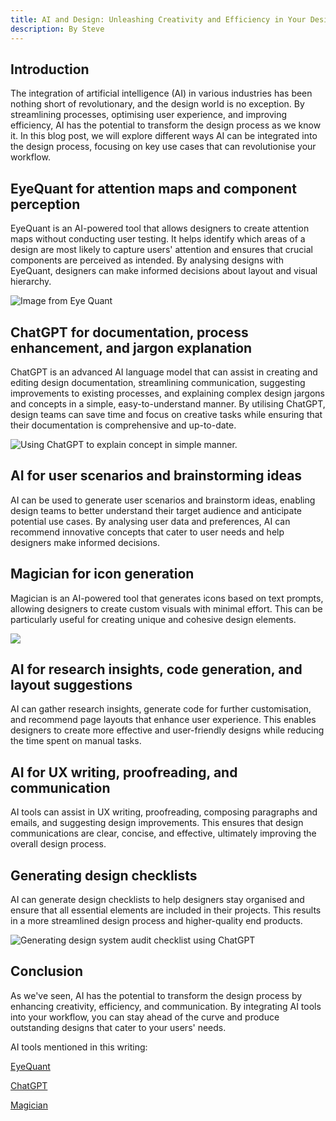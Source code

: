 ```yaml
---
title: AI and Design: Unleashing Creativity and Efficiency in Your Design Process
description: By Steve
---
```

## Introduction

The integration of artificial intelligence (AI) in various industries has been nothing short of revolutionary, and the design world is no exception. By streamlining processes, optimising user experience, and improving efficiency, AI has the potential to transform the design process as we know it. In this blog post, we will explore different ways AI can be integrated into the design process, focusing on key use cases that can revolutionise your workflow.

## EyeQuant for attention maps and component perception

EyeQuant is an AI-powered tool that allows designers to create attention maps without conducting user testing. It helps identify which areas of a design are most likely to capture users' attention and ensures that crucial components are perceived as intended. By analysing designs with EyeQuant, designers can make informed decisions about layout and visual hierarchy.

![Image from Eye Quant](/content/writing/a3hy2bbdatEecDYexubR-1.png)

## ChatGPT for documentation, process enhancement, and jargon explanation

ChatGPT is an advanced AI language model that can assist in creating and editing design documentation, streamlining communication, suggesting improvements to existing processes, and explaining complex design jargons and concepts in a simple, easy-to-understand manner. By utilising ChatGPT, design teams can save time and focus on creative tasks while ensuring that their documentation is comprehensive and up-to-date.

![Using ChatGPT to explain concept in simple manner.](/content/writing/a3hy2bbdatEecDYexubR-2.png)

## AI for user scenarios and brainstorming ideas

AI can be used to generate user scenarios and brainstorm ideas, enabling design teams to better understand their target audience and anticipate potential use cases. By analysing user data and preferences, AI can recommend innovative concepts that cater to user needs and help designers make informed decisions.

## Magician for icon generation

Magician is an AI-powered tool that generates icons based on text prompts, allowing designers to create custom visuals with minimal effort. This can be particularly useful for creating unique and cohesive design elements.

![](/content/writing/a3hy2bbdatEecDYexubR-3.gif)

## AI for research insights, code generation, and layout suggestions

AI can gather research insights, generate code for further customisation, and recommend page layouts that enhance user experience. This enables designers to create more effective and user-friendly designs while reducing the time spent on manual tasks.

## AI for UX writing, proofreading, and communication

AI tools can assist in UX writing, proofreading, composing paragraphs and emails, and suggesting design improvements. This ensures that design communications are clear, concise, and effective, ultimately improving the overall design process.

## Generating design checklists

AI can generate design checklists to help designers stay organised and ensure that all essential elements are included in their projects. This results in a more streamlined design process and higher-quality end products.

![Generating design system audit checklist using ChatGPT](/content/writing/a3hy2bbdatEecDYexubR-4.png)

## Conclusion

As we've seen, AI has the potential to transform the design process by enhancing creativity, efficiency, and communication. By integrating AI tools into your workflow, you can stay ahead of the curve and produce outstanding designs that cater to your users' needs.

AI tools mentioned in this writing:

[EyeQuant](https://www.eyequant.com/)

[ChatGPT](https://chat.openai.com/)

[Magician](https://magician.design/)